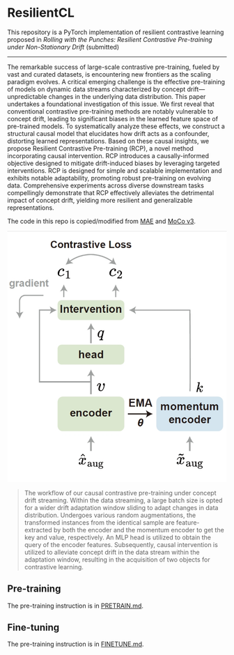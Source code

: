 # ResilientCL

This repository is a PyTorch implementation of resilient contrastive learning proposed in *Rolling with the Punches: Resilient Contrastive Pre-training under Non-Stationary Drift* (submitted)

-----------------------------

The remarkable success of large-scale contrastive pre-training, fueled by vast and curated datasets, is encountering new frontiers as the scaling paradigm evolves. A critical emerging challenge is the effective pre-training of models on dynamic data streams characterized by concept drift—unpredictable changes in the underlying data distribution. This paper undertakes a foundational investigation of this issue. We first reveal that conventional contrastive pre-training methods are notably vulnerable to concept drift, leading to significant biases in the learned feature space of pre-trained models. To systematically analyze these effects, we construct a structural causal model that elucidates how drift acts as a confounder, distorting learned representations. Based on these causal insights, we propose Resilient Contrastive Pre-training (RCP), a novel method incorporating causal intervention. RCP introduces a causally-informed objective designed to mitigate drift-induced biases by leveraging targeted interventions. RCP is designed for simple and scalable implementation and exhibits notable adaptability, promoting robust pre-training on evolving data. Comprehensive experiments across diverse downstream tasks compellingly demonstrate that RCP effectively alleviates the detrimental impact of concept drift, yielding more resilient and generalizable representations. 

The code in this repo is copied/modified from [MAE](https://github.com/facebookresearch/mae) and [MoCo v3](https://github.com/facebookresearch/moco-v3).

![workflow](./images/workflow.png)


> The workflow of our causal contrastive pre-training under concept drift streaming. Within the data streaming, a large batch size is opted for a wider drift adaptation window sliding to adapt changes in data distribution. Undergoes various random augmentations, the transformed instances from the identical sample are feature-extracted by both the encoder and the momentum encoder to get the key and value, respectively. An MLP head is utilized to obtain the query of the encoder features. Subsequently, causal intervention is utilized to alleviate concept drift in the data stream within the adaptation window, resulting in the acquisition of two objects for contrastive learning.


## Pre-training

The pre-training instruction is in [PRETRAIN.md](./PRETRAIN.md).

## Fine-tuning

The pre-training instruction is in [FINETUNE.md](./FINETUNE.md).
